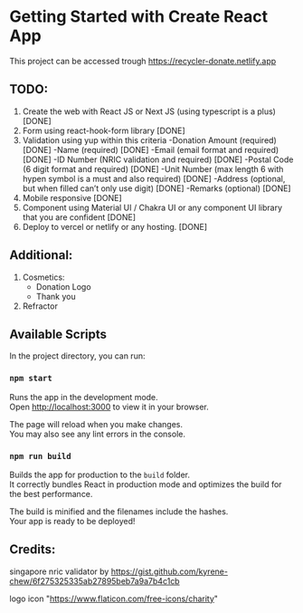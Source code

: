 # Getting Started with Create React App

This project can be accessed trough https://recycler-donate.netlify.app

## TODO:
1. Create the web with React JS or Next JS (using typescript is a plus) [DONE]
2. Form using react-hook-form library [DONE]
3. Validation using yup within this criteria
    -Donation Amount (required) [DONE]
    -Name (required) [DONE]
    -Email (email format and required) [DONE]
    -ID Number (NRIC validation and required) [DONE]
    -Postal Code (6 digit format and required) [DONE]
    -Unit Number (max length 6 with hypen symbol is a must and also required) [DONE]
    -Address (optional, but when filled can’t only use digit) [DONE]
    -Remarks (optional) [DONE]
4. Mobile responsive [DONE]
5. Component using Material UI / Chakra UI or any component UI library that you are confident [DONE]
6. Deploy to vercel or netlify or any hosting. [DONE]

## Additional:
1. Cosmetics:
    - Donation Logo
    - Thank you
2. Refractor

## Available Scripts

In the project directory, you can run:

### `npm start`

Runs the app in the development mode.\
Open [http://localhost:3000](http://localhost:3000) to view it in your browser.

The page will reload when you make changes.\
You may also see any lint errors in the console.

### `npm run build`

Builds the app for production to the `build` folder.\
It correctly bundles React in production mode and optimizes the build for the best performance.

The build is minified and the filenames include the hashes.\
Your app is ready to be deployed!

## Credits:

singapore nric validator by https://gist.github.com/kyrene-chew/6f275325335ab27895beb7a9a7b4c1cb

logo icon "https://www.flaticon.com/free-icons/charity"